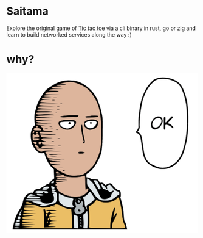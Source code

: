 # Saitama

Explore the original game of [Tic tac toe](https://en.wikipedia.org/wiki/Tic-tac-toe) via a cli binary in rust, go or zig and learn to build networked services along the way :)

# why?
![saitama](./saitama.png)
